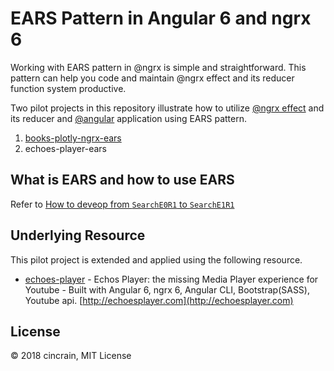 # EARS Pattern in Angular 6 and ngrx 6

Working with EARS pattern in @ngrx is simple and straightforward. This pattern can help you code and maintain @ngrx effect and its reducer function system productive.

Two pilot projects in this repository illustrate how to utilize [@ngrx effect](https://github.com/ngrx/platform/blob/master/docs/effects/README.md) and its reducer and [@angular](https://github.com/angular/angular-cli) application using EARS pattern.

1. [books-plotly-ngrx-ears](https://github.com/cincrain/books-plotly-ngrx-ears)
2. echoes-player-ears

## What is EARS and how to use EARS

Refer to [How to deveop from `SearchE0R1` to `SearchE1R1`](https://github.com/cincrain/books-plotly-ngrx-ears)

## Underlying Resource

This pilot project is extended and applied using the following resource.

- [echoes-player](https://github.com/orizens/echoes-player) - Echos Player: the missing Media Player experience for Youtube - Built with Angular 6, ngrx 6, Angular CLI, Bootstrap(SASS), Youtube api. [http://echoesplayer.com](http://echoesplayer.com)

## License

&copy; 2018 cincrain, MIT License
